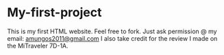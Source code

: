 # My-first-project
This is my first HTML website. Feel free to fork. Just ask permission @ my email: amungos2011@gmail.com
I also take credit for the review I made on the MiTraveler 7D-1A.
